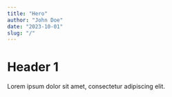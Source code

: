 ```yaml
---
title: "Hero"
author: "John Doe"
date: "2023-10-01"
slug: "/"
---
```


# Header 1

Lorem ipsum dolor sit amet, consectetur adipiscing elit.
